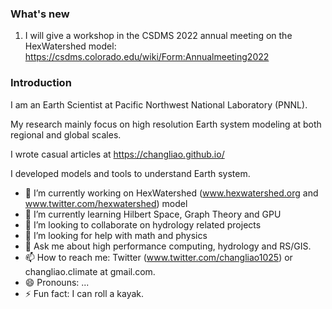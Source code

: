 ### What's new

1. I will give a workshop in the CSDMS 2022 annual meeting on the HexWatershed model:
https://csdms.colorado.edu/wiki/Form:Annualmeeting2022

### Introduction
I am an Earth Scientist at Pacific Northwest National Laboratory (PNNL).

My research mainly focus on high resolution Earth system modeling at both regional and global scales.

I wrote casual articles at https://changliao.github.io/

I developed models and tools to understand Earth system.

- 🔭 I’m currently working on HexWatershed (www.hexwatershed.org and www.twitter.com/hexwatershed) model
- 🌱 I’m currently learning Hilbert Space, Graph Theory and GPU
- 👯 I’m looking to collaborate on hydrology related projects
- 🤔 I’m looking for help with math and physics
- 💬 Ask me about high performance computing, hydrology and RS/GIS.
- 📫 How to reach me: Twitter (www.twitter.com/changliao1025) or changliao.climate at gmail.com.
- 😄 Pronouns: ...
- ⚡ Fun fact: I can roll a kayak.

<!--
**changliao1025/changliao1025** is a ✨ _special_ ✨ repository because its `README.md` (this file) appears on your GitHub profile.

Here are some ideas to get you started:

- 🔭 I’m currently working on ...
- 🌱 I’m currently learning ...
- 👯 I’m looking to collaborate on ...
- 🤔 I’m looking for help with ...
- 💬 Ask me about ...
- 📫 How to reach me: ...
- 😄 Pronouns: ...
- ⚡ Fun fact: ...
-->
